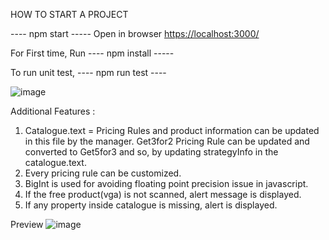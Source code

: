 
HOW TO START A PROJECT

---- npm start -----
Open in browser
[https://localhost:3000/](http://localhost:3000/)

For First time, Run
---- npm install -----

To run unit test,
---- npm run test ----

![image](https://github.com/user-attachments/assets/bc2ac9fa-2716-46ba-bccd-b8f7d8df4629)

Additional Features : 
1. Catalogue.text = Pricing Rules and product information can be updated in this file by the manager.
Get3for2 Pricing Rule can be updated and converted to Get5for3 and so, by updating strategyInfo in the catalogue.text.
2. Every pricing rule can be customized.
3. BigInt is used for avoiding floating point precision issue in javascript.
4. If the free product(vga) is not scanned, alert message is displayed.
5. If any property inside catalogue is missing, alert is displayed.

Preview
![image](https://github.com/user-attachments/assets/114a82f1-201d-41aa-840c-caad284f0217)

